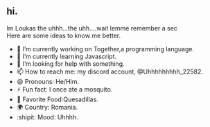 ## hi.           
Im Loukas the uhhh...the uhh....wait lemme remember a sec                                      
Here are some ideas to know me better.

- 🔭 I’m currently working on Together,a programming language.
- 🌱 I’m currently learning Javascript.
- 🤔 I’m looking for help with something.
- 📫 How to reach me: my discord account, @Uhhhhhhhhh_22582.
- 😄 Pronouns: He/Him.
- ⚡ Fun fact: I once ate a mosquito.
- 🍎 Favorite Food:Quesadillas.
- 🌍 Country: Romania.
- :shipit: Mood: Uhhhh.

